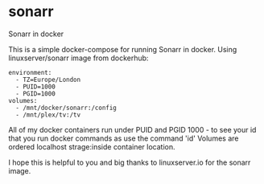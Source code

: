 # sonarr
Sonarr in docker

This is a simple docker-compose for running Sonarr in docker. Using linuxserver/sonarr image from dockerhub:

    environment:
      - TZ=Europe/London
      - PUID=1000
      - PGID=1000
    volumes:
      - /mnt/docker/sonarr:/config
      - /mnt/plex/tv:/tv

All of my docker containers run under PUID and PGID 1000 - to see your id that you run docker commands as use the command 'id'
Volumes are ordered localhost strage:inside container location. 

I hope this is helpful to you and big thanks to linuxserver.io for the sonarr image.
